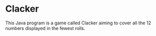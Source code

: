 # Clacker
This Java program is a game called Clacker aiming to cover all the 12 numbers displayed in the fewest rolls.
